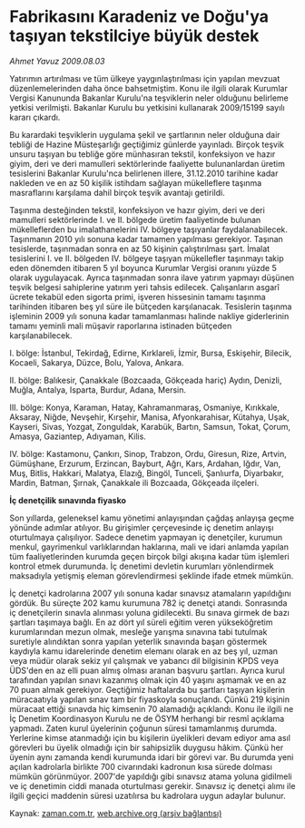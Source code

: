 # Fabrikasını Karadeniz ve Doğu'ya taşıyan tekstilciye büyük destek

*Ahmet Yavuz 2009.08.03*

<tr><td class="metin" colspan="2" style="padding-top: 20px; padding-left: 5px; padding-right: 10px;">Yatırımın artırılması ve tüm ülkeye yaygınlaştırılması için yapılan mevzuat düzenlemelerinden daha önce bahsetmiştim. Konu ile ilgili olarak Kurumlar Vergisi Kanununda Bakanlar Kurulu'na teşviklerin neler olduğunu belirleme yetkisi verilmişti. Bakanlar Kurulu bu yetkisini kullanarak 2009/15199 sayılı kararı çıkardı.</td></tr><tr><td class="metin" colspan="2" style="padding-top: 20px; padding-left: 5px; padding-right: 10px;"><p> Bu karardaki teşviklerin uygulama şekil ve şartlarının neler olduğuna dair tebliği de Hazine Müsteşarlığı geçtiğimiz günlerde yayınladı. Birçok teşvik unsuru taşıyan bu tebliğe göre münhasıran tekstil, konfeksiyon ve hazır giyim, deri ve deri mamulleri sektörlerinde faaliyette bulunanlardan üretim tesislerini Bakanlar Kurulu'nca belirlenen illere, 31.12.2010 tarihine kadar nakleden ve en az 50 kişilik istihdam sağlayan mükelleflere taşınma masraflarını karşılama dahil birçok teşvik avantajı getirildi.
<p>Taşınma desteğinden tekstil, konfeksiyon ve hazır giyim, deri ve deri mamulleri sektörlerinde I. ve II. bölgede üretim faaliyetinde bulunan mükelleflerden bu imalathanelerini IV. bölgeye taşıyanlar faydalanabilecek. Taşınmanın 2010 yılı sonuna kadar tamamen yapılması gerekiyor. Taşınan tesislerde, taşınmadan sonra en az 50 kişinin çalıştırılması şart. İmalat tesislerini I. ve II. bölgeden IV. bölgeye taşıyan mükellefler taşınmayı takip eden dönemden itibaren 5 yıl boyunca Kurumlar Vergisi oranını yüzde 5 olarak uygulayacak. Ayrıca taşınmadan sonra ilave yatırım yapmayı düşünen teşvik belgesi sahiplerine yatırım yeri tahsis edilecek. Çalışanların asgarî ücrete tekabül eden sigorta primi, işveren hissesinin tamamı taşınma tarihinden itibaren beş yıl süre ile bütçeden karşılanacak. Tesislerin taşınma işleminin 2009 yılı sonuna kadar tamamlanması halinde nakliye giderlerinin tamamı yeminli mali müşavir raporlarına istinaden bütçeden karşılanabilecek.
<p>I. bölge: İstanbul, Tekirdağ, Edirne, Kırklareli, İzmir, Bursa, Eskişehir, Bilecik, Kocaeli, Sakarya, Düzce, Bolu, Yalova, Ankara.
<p>II. bölge: Balıkesir, Çanakkale (Bozcaada, Gökçeada hariç) Aydın, Denizli, Muğla, Antalya, Isparta, Burdur, Adana, Mersin.
<p>III. bölge: Konya, Karaman, Hatay, Kahramanmaraş, Osmaniye, Kırıkkale, Aksaray, Niğde, Nevşehir, Kırşehir, Manisa, Afyonkarahisar, Kütahya, Uşak, Kayseri, Sivas, Yozgat, Zonguldak, Karabük, Bartın, Samsun, Tokat, Çorum, Amasya, Gaziantep, Adıyaman, Kilis.
<p>IV. bölge: Kastamonu, Çankırı, Sinop, Trabzon, Ordu, Giresun, Rize, Artvin, Gümüşhane, Erzurum, Erzincan, Bayburt, Ağrı, Kars, Ardahan, Iğdır, Van, Muş, Bitlis, Hakkari, Malatya, Elazığ, Bingöl, Tunceli, Şanlıurfa, Diyarbakır, Mardin, Batman, Şırnak, Çanakkale ili Bozcaada, Gökçeada ilçeleri.
<p><b>İç denetçilik sınavında fiyasko</b>
<p>Son yıllarda, geleneksel kamu yönetimi anlayışından çağdaş anlayışa geçme yönünde adımlar atılıyor. Bu girişimler çerçevesinde iç denetim anlayışı oturtulmaya çalışılıyor. Sadece denetim yapmayan iç denetçiler, kurumun menkul, gayrimenkul varlıklarından haklarına, mali ve idari anlamda yapılan tüm faaliyetlerinden kurumda geçen birçok bilgi akışına kadar tüm işlemleri kontrol etmek durumunda. İç denetimi devletin kurumları yönlendirmek maksadıyla yetişmiş eleman görevlendirmesi şeklinde ifade etmek mümkün.
<p>İç denetçi kadrolarına 2007 yılı sonuna kadar sınavsız atamaların yapıldığını gördük. Bu süreçte 202 kamu kurumuna 782 iç denetçi atandı. Sonrasında iç denetçilerin sınavla alınması yoluna gidilecekti. Bu sınava girmek de bazı şartları taşımaya bağlı. En az dört yıl süreli eğitim veren yükseköğretim kurumlarından mezun olmak, mesleğe yarışma sınavına tabi tutulmak suretiyle alındıktan sonra yapılan yeterlik sınavında başarı göstermek kaydıyla kamu idarelerinde denetim elemanı olarak en az beş yıl, uzman veya müdür olarak sekiz yıl çalışmak ve yabancı dil bilgisinin KPDS veya ÜDS'den en az elli puan almış olması aranan başvuru şartları. Ayrıca kurul tarafından yapılan sınavı kazanmış olmak için 40 yaşını aşmamak ve en az 70 puan almak gerekiyor. Geçtiğimiz haftalarda bu şartları taşıyan kişilerin müracaatıyla yapılan sınav tam bir fiyaskoyla sonuçlandı. Çünkü 219 kişinin müracaat ettiği sınavda hiç kimsenin 70 alamadığı açıklandı. Konu ile ilgili ne İç Denetim Koordinasyon Kurulu ne de ÖSYM herhangi bir resmî açıklama yapmadı. Zaten kurul üyelerinin çoğunun süresi tamamlanmış durumda. Yerlerine kimse atanmadığı için bu kişilerin üyelikleri devam ediyor ama asıl görevleri bu üyelik olmadığı için bir sahipsizlik duygusu hâkim. Çünkü her üyenin aynı zamanda kendi kurumunda idari bir görevi var. Bu durumda yeni açılan kadrolarla birlikte 700 civarındaki kadronun kısa sürede dolması mümkün görünmüyor. 2007'de yapıldığı gibi sınavsız atama yoluna gidilmeli ve iç denetimin ciddi manada oturtulması gerekir. Sınavsız iç denetçi alımı ile ilgili geçici maddenin süresi uzatılırsa bu kadrolara uygun adaylar bulunur. <br/></p></p></p></p></p></p></p></p></p></td></tr>

Kaynak: [zaman.com.tr](http://zaman.com.tr/yazar.do?yazino=876190), [web.archive.org (arşiv bağlantısı)](http://web.archive.org/web/20090804110958/http://www.zaman.com.tr:80/yazar.do?yazino=876190)
